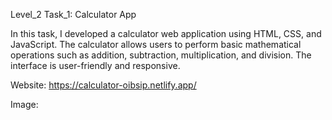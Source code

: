 Level_2 Task_1: Calculator App

In this task, I developed a calculator web application using HTML, CSS, and JavaScript. The calculator allows users to perform basic mathematical operations such as addition, subtraction, multiplication, and division. The interface is user-friendly and responsive.

Website: https://calculator-oibsip.netlify.app/

Image:

